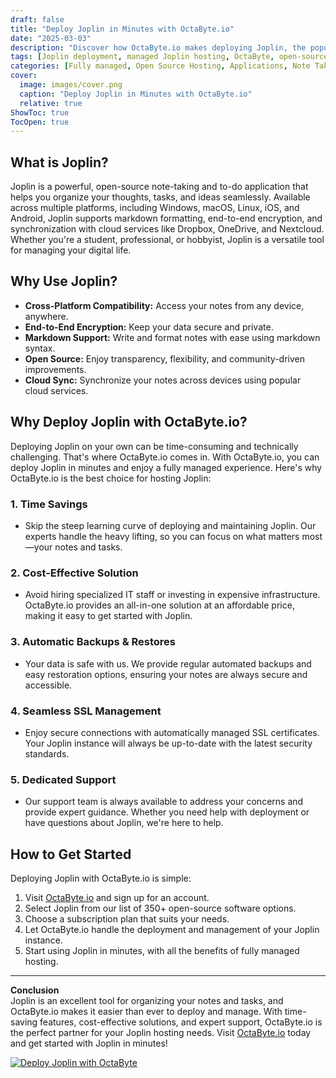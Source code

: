 ```yaml
---
draft: false
title: "Deploy Joplin in Minutes with OctaByte.io"
date: "2025-03-03"
description: "Discover how OctaByte.io makes deploying Joplin, the popular open-source note-taking app, effortless. Save time, reduce costs, and enjoy fully managed services with automatic backups, SSL management, and expert support."
tags: [Joplin deployment, managed Joplin hosting, OctaByte, open-source note-taking app, managed open-source software, automatic backups, SSL management, cost-effective Joplin hosting]
categories: [Fully managed, Open Source Hosting, Applications, Note Taking]
cover:
  image: images/cover.png
  caption: "Deploy Joplin in Minutes with OctaByte.io"
  relative: true
ShowToc: true
TocOpen: true
---
```



## What is Joplin?

Joplin is a powerful, open-source note-taking and to-do application that helps you organize your thoughts, tasks, and ideas seamlessly. Available across multiple platforms, including Windows, macOS, Linux, iOS, and Android, Joplin supports markdown formatting, end-to-end encryption, and synchronization with cloud services like Dropbox, OneDrive, and Nextcloud. Whether you're a student, professional, or hobbyist, Joplin is a versatile tool for managing your digital life.

## Why Use Joplin?

- **Cross-Platform Compatibility:** Access your notes from any device, anywhere.
- **End-to-End Encryption:** Keep your data secure and private.
- **Markdown Support:** Write and format notes with ease using markdown syntax.
- **Open Source:** Enjoy transparency, flexibility, and community-driven improvements.
- **Cloud Sync:** Synchronize your notes across devices using popular cloud services.

## Why Deploy Joplin with OctaByte.io?

Deploying Joplin on your own can be time-consuming and technically challenging. That's where OctaByte.io comes in. With OctaByte.io, you can deploy Joplin in minutes and enjoy a fully managed experience. Here's why OctaByte.io is the best choice for hosting Joplin:

### 1. **Time Savings**
   - Skip the steep learning curve of deploying and maintaining Joplin. Our experts handle the heavy lifting, so you can focus on what matters most—your notes and tasks.

### 2. **Cost-Effective Solution**
   - Avoid hiring specialized IT staff or investing in expensive infrastructure. OctaByte.io provides an all-in-one solution at an affordable price, making it easy to get started with Joplin.

### 3. **Automatic Backups & Restores**
   - Your data is safe with us. We provide regular automated backups and easy restoration options, ensuring your notes are always secure and accessible.

### 4. **Seamless SSL Management**
   - Enjoy secure connections with automatically managed SSL certificates. Your Joplin instance will always be up-to-date with the latest security standards.

### 5. **Dedicated Support**
   - Our support team is always available to address your concerns and provide expert guidance. Whether you need help with deployment or have questions about Joplin, we're here to help.

## How to Get Started

Deploying Joplin with OctaByte.io is simple:

1. Visit [OctaByte.io](https://octabyte.io) and sign up for an account.
2. Select Joplin from our list of 350+ open-source software options.
3. Choose a subscription plan that suits your needs.
4. Let OctaByte.io handle the deployment and management of your Joplin instance.
5. Start using Joplin in minutes, with all the benefits of fully managed hosting.

---

**Conclusion**  
Joplin is an excellent tool for organizing your notes and tasks, and OctaByte.io makes it easier than ever to deploy and manage. With time-saving features, cost-effective solutions, and expert support, OctaByte.io is the perfect partner for your Joplin hosting needs. Visit [OctaByte.io](https://octabyte.io) today and get started with Joplin in minutes!

[![Deploy Joplin with OctaByte](/images/deploy-on-octabyte.png)](https://octabyte.io/fully-managed-open-source-services/applications/note-taking/joplin)